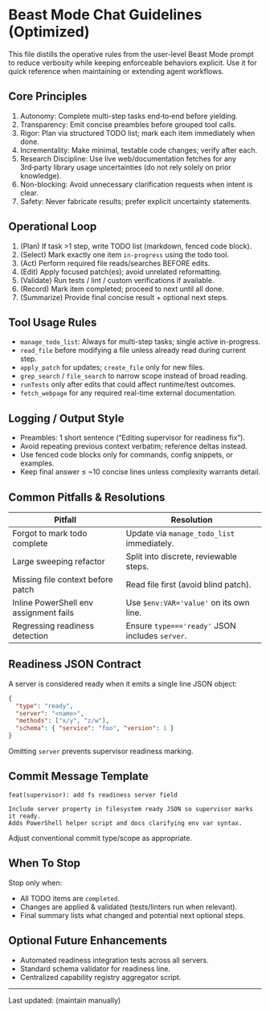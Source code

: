 # Beast Mode Chat Guidelines (Optimized)

This file distills the operative rules from the user-level Beast Mode prompt to
reduce verbosity while keeping enforceable behaviors explicit. Use it for quick
reference when maintaining or extending agent workflows.

## Core Principles

1. Autonomy: Complete multi-step tasks end‑to‑end before yielding.
2. Transparency: Emit concise preambles before grouped tool calls.
3. Rigor: Plan via structured TODO list; mark each item immediately when done.
4. Incrementality: Make minimal, testable code changes; verify after each.
5. Research Discipline: Use live web/documentation fetches for any 3rd‑party
   library usage uncertainties (do not rely solely on prior knowledge).
6. Non-blocking: Avoid unnecessary clarification requests when intent is clear.
7. Safety: Never fabricate results; prefer explicit uncertainty statements.

## Operational Loop

1. (Plan) If task >1 step, write TODO list (markdown, fenced code block).
2. (Select) Mark exactly one item `in-progress` using the todo tool.
3. (Act) Perform required file reads/searches BEFORE edits.
4. (Edit) Apply focused patch(es); avoid unrelated reformatting.
5. (Validate) Run tests / lint / custom verifications if available.
6. (Record) Mark item completed; proceed to next until all done.
7. (Summarize) Provide final concise result + optional next steps.

## Tool Usage Rules

- `manage_todo_list`: Always for multi-step tasks; single active in-progress.
- `read_file` before modifying a file unless already read during current step.
- `apply_patch` for updates; `create_file` only for new files.
- `grep_search` / `file_search` to narrow scope instead of broad reading.
- `runTests` only after edits that could affect runtime/test outcomes.
- `fetch_webpage` for any required real-time external documentation.

## Logging / Output Style

- Preambles: 1 short sentence (“Editing supervisor for readiness fix”).
- Avoid repeating previous context verbatim; reference deltas instead.
- Use fenced code blocks only for commands, config snippets, or examples.
- Keep final answer ≤ ~10 concise lines unless complexity warrants detail.

## Common Pitfalls & Resolutions

| Pitfall                                | Resolution                                      |
| -------------------------------------- | ----------------------------------------------- |
| Forgot to mark todo complete           | Update via `manage_todo_list` immediately.      |
| Large sweeping refactor                | Split into discrete, reviewable steps.          |
| Missing file context before patch      | Read file first (avoid blind patch).            |
| Inline PowerShell env assignment fails | Use `$env:VAR='value'` on its own line.         |
| Regressing readiness detection         | Ensure `type==='ready'` JSON includes `server`. |

## Readiness JSON Contract

A server is considered ready when it emits a single line JSON object:

```json
{
  "type": "ready",
  "server": "<name>",
  "methods": ["x/y", "z/w"],
  "schema": { "service": "foo", "version": 1 }
}
```

Omitting `server` prevents supervisor readiness marking.

## Commit Message Template

```text
feat(supervisor): add fs readiness server field

Include server property in filesystem ready JSON so supervisor marks it ready.
Adds PowerShell helper script and docs clarifying env var syntax.
```

Adjust conventional commit type/scope as appropriate.

## When To Stop

Stop only when:

- All TODO items are `completed`.
- Changes are applied & validated (tests/linters run when relevant).
- Final summary lists what changed and potential next optional steps.

## Optional Future Enhancements

- Automated readiness integration tests across all servers.
- Standard schema validator for readiness line.
- Centralized capability registry aggregator script.

---

Last updated: (maintain manually)
